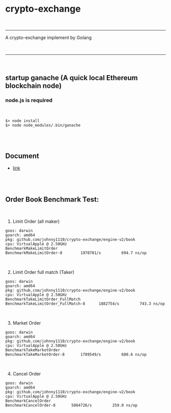 # crypto-exchange

<br>

---

A crypto-exchange implement by Golang

<br>

---

<br>

## startup ganache (A quick local Ethereum blockchain node)

### node.js is required

<br>

```
$> node install
$> node node_modules/.bin/ganache
```

<br>
<br>

## Document

* [link](doc)

<br>
<br>

## Order Book Benchmark Test:

<br>

1. Limit Order (all maker)

```
goos: darwin
goarch: amd64
pkg: github.com/johnny1110/crypto-exchange/engine-v2/book
cpu: VirtualApple @ 2.50GHz
BenchmarkMakeLimitOrder
BenchmarkMakeLimitOrder-8   	 1978701/s	       694.7 ns/op
```

<br>

2. Limit Order full match (Taker)

```
goos: darwin
goarch: amd64
pkg: github.com/johnny1110/crypto-exchange/engine-v2/book
cpu: VirtualApple @ 2.50GHz
BenchmarkTakeLimitOrder_FullMatch
BenchmarkTakeLimitOrder_FullMatch-8   	 1882754/s	       743.3 ns/op
```

<br>

3. Market Order

```
goos: darwin
goarch: amd64
pkg: github.com/johnny1110/crypto-exchange/engine-v2/book
cpu: VirtualApple @ 2.50GHz
BenchmarkTakeMarketOrder
BenchmarkTakeMarketOrder-8   	 1789549/s	       680.6 ns/op
```

<br>

4. Cancel Order

```
goos: darwin
goarch: amd64
pkg: github.com/johnny1110/crypto-exchange/engine-v2/book
cpu: VirtualApple @ 2.50GHz
BenchmarkCancelOrder
BenchmarkCancelOrder-8   	 5864726/s	       259.0 ns/op
```
